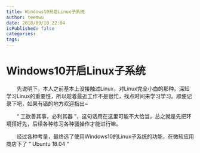 ```yaml
---
title: Windows10开启Linux子系统
author: teemwu
date: 2018/09/10 22:04
isPublished: false
categories:
tags:
---
```


# Windows10开启Linux子系统

　　先说明下，本人之前基本上没接触过Linux，对Linux完全小白的那种。深知学习Linux的重要性，所以趁着最近工作不是很忙，找点时间来学习学习。顺便记录下吧，如果有错的地方欢迎指出~

　　“ 工欲善其事，必利其器 ”，这句话用在这里可能不大恰当，总之就是先把环境搭好先，后续各种练习各种骚操作才能进行嘛。

　　经过各种考量，最终选了使用Windows10的Linux子系统的功能，在微软应用商店下了 ” Ubuntu 18.04 “